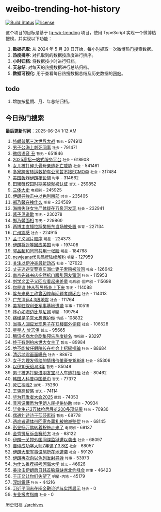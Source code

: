 # weibo-trending-hot-history

[![Build Status](https://github.com/lxw15337674/weibo-trending-hot-history/actions/workflows/nodejs.yml/badge.svg)](https://github.com/lxw15337674/weibo-trending-hot-history/actions)
[![license](https://img.shields.io/github/license/lxw15337674/weibo-trending-hot-history)](https://github.com/lxw15337674/weibo-trending-hot-history/blob/master/LICENSE)


这个项目的目标是基于 [tg-wb-trending](https://github.com/xiadd/tg-wb-trending) 项目，使用 TypeScript 实现一个微博热搜榜，并实现以下功能：

1. **数据抓取**: 从 2024 年 5 月 20 日开始，每小时抓取一次微博热门搜索数据。
2. **热度排序**: 对抓取到的数据按热度进行排序。
3. **小时归档**: 将数据按小时进行归档。
4. **天总结**: 对每天的热搜数据进行总结归档。
5. **数据可视化**: 用于查看每日热搜数据总结及历史数据的[网站](https://weibo-trending-hot-history.vercel.app/)。

## todo

1. 增加按星期、月、年总结归档。



## 今日热门搜索

























































































































































































































































































































































































































































































































































































































































































































































































































































































































































































































































































































































































































































































































































































































































































































































































































































































































































































































































































































































































































































































































































































































































































































































































































































































































































































































































































































































































































































































































































































































































































































































































































































































































































































































































































































































































































































































































































































































































































































































































































































































































































































































































































































































































































































































































































































































































































































































































































































































































































































































































































































































































































































































































































































































































































































































































































































































































































































































































































































































































































































































































































































































































































































































































































































































































































































































































































































































































































































































































































































































































































































































































































































































































































































































































































































































































































































































































































































































































































































































































































































































































































































































































































































































































































































































































































































































































































































































































































































































































































































































































































































































































































































































































































<!-- BEGIN -->

**最后更新时间**：2025-06-24 1:12 AM
1. [特朗普第三次世界大战](https://m.weibo.cn/search?containerid=100103type%3D1%26t%3D10%26q%3D%E7%89%B9%E6%9C%97%E6%99%AE%E7%AC%AC%E4%B8%89%E6%AC%A1%E4%B8%96%E7%95%8C%E5%A4%A7%E6%88%98&stream_entry_id=31&isnewpage=1&extparam=seat%3D1%26filter_type%3Drealtimehot%26c_type%3D31%26flag%3D1%26realpos%3D1%26cate%3D5001%26lcate%3D5001%26pos%3D0%26band_rank%3D1%26stream_entry_id%3D31%26q%3D%25E7%2589%25B9%25E6%259C%2597%25E6%2599%25AE%25E7%25AC%25AC%25E4%25B8%2589%25E6%25AC%25A1%25E4%25B8%2596%25E7%2595%258C%25E5%25A4%25A7%25E6%2588%2598%26dgr%3D0%26display_time%3D1750696612%26pre_seqid%3D17506966120130376851759) `暂无` - 974912
2. [男子公海上刺死同事](https://m.weibo.cn/search?containerid=100103type%3D1%26t%3D10%26q%3D%23%E7%94%B7%E5%AD%90%E5%85%AC%E6%B5%B7%E4%B8%8A%E5%88%BA%E6%AD%BB%E5%90%8C%E4%BA%8B%23&stream_entry_id=31&isnewpage=1&extparam=seat%3D1%26filter_type%3Drealtimehot%26c_type%3D31%26flag%3D1%26realpos%3D4%26cate%3D5001%26lcate%3D5001%26pos%3D4%26band_rank%3D4%26stream_entry_id%3D31%26q%3D%2523%25E7%2594%25B7%25E5%25AD%2590%25E5%2585%25AC%25E6%25B5%25B7%25E4%25B8%258A%25E5%2588%25BA%25E6%25AD%25BB%25E5%2590%258C%25E4%25BA%258B%2523%26dgr%3D0%26display_time%3D1750696612%26pre_seqid%3D17506966120130376851759) `社会` - 791471
3. [微信语音 丑](https://m.weibo.cn/search?containerid=100103type%3D1%26t%3D10%26q%3D%E5%BE%AE%E4%BF%A1%E8%AF%AD%E9%9F%B3+%E4%B8%91&stream_entry_id=31&isnewpage=1&extparam=seat%3D1%26filter_type%3Drealtimehot%26c_type%3D31%26flag%3D2%26realpos%3D2%26cate%3D5001%26lcate%3D5001%26pos%3D1%26band_rank%3D2%26stream_entry_id%3D31%26q%3D%25E5%25BE%25AE%25E4%25BF%25A1%25E8%25AF%25AD%25E9%259F%25B3%2520%25E4%25B8%2591%26dgr%3D0%26display_time%3D1750696612%26pre_seqid%3D17506966120130376851759) `暂无` - 651846
4. [2025高招一站式服务平台](https://m.weibo.cn/search?containerid=100103type%3D1%26t%3D10%26q%3D%232025%E9%AB%98%E6%8B%9B%E4%B8%80%E7%AB%99%E5%BC%8F%E6%9C%8D%E5%8A%A1%E5%B9%B3%E5%8F%B0%23&stream_entry_id=31&isnewpage=1&extparam=seat%3D1%26filter_type%3Drealtimehot%26c_type%3D31%26flag%3D0%26realpos%3D3%26cate%3D5001%26lcate%3D5001%26pos%3D2%26band_rank%3D3%26stream_entry_id%3D31%26q%3D%25232025%25E9%25AB%2598%25E6%258B%259B%25E4%25B8%2580%25E7%25AB%2599%25E5%25BC%258F%25E6%259C%258D%25E5%258A%25A1%25E5%25B9%25B3%25E5%258F%25B0%2523%26dgr%3D0%26display_time%3D1750696612%26pre_seqid%3D17506966120130376851759) `社会` - 618908
5. [女儿被打碎头骨母亲遭死亡威胁](https://m.weibo.cn/search?containerid=100103type%3D1%26t%3D10%26q%3D%23%E5%A5%B3%E5%84%BF%E8%A2%AB%E6%89%93%E7%A2%8E%E5%A4%B4%E9%AA%A8%E6%AF%8D%E4%BA%B2%E9%81%AD%E6%AD%BB%E4%BA%A1%E5%A8%81%E8%83%81%23&stream_entry_id=31&isnewpage=1&extparam=seat%3D1%26filter_type%3Drealtimehot%26c_type%3D31%26flag%3D1%26realpos%3D5%26cate%3D5001%26lcate%3D5001%26pos%3D5%26band_rank%3D5%26stream_entry_id%3D31%26q%3D%2523%25E5%25A5%25B3%25E5%2584%25BF%25E8%25A2%25AB%25E6%2589%2593%25E7%25A2%258E%25E5%25A4%25B4%25E9%25AA%25A8%25E6%25AF%258D%25E4%25BA%25B2%25E9%2581%25AD%25E6%25AD%25BB%25E4%25BA%25A1%25E5%25A8%2581%25E8%2583%2581%2523%26dgr%3D0%26display_time%3D1750696612%26pre_seqid%3D17506966120130376851759) `社会` - 541461
6. [多家跨省转运救护车公司暂不接ECMO单](https://m.weibo.cn/search?containerid=100103type%3D1%26t%3D10%26q%3D%23%E5%A4%9A%E5%AE%B6%E8%B7%A8%E7%9C%81%E8%BD%AC%E8%BF%90%E6%95%91%E6%8A%A4%E8%BD%A6%E5%85%AC%E5%8F%B8%E6%9A%82%E4%B8%8D%E6%8E%A5ECMO%E5%8D%95%23&stream_entry_id=31&isnewpage=1&extparam=seat%3D1%26filter_type%3Drealtimehot%26c_type%3D31%26flag%3D0%26realpos%3D6%26cate%3D5001%26lcate%3D5001%26pos%3D6%26band_rank%3D6%26stream_entry_id%3D31%26q%3D%2523%25E5%25A4%259A%25E5%25AE%25B6%25E8%25B7%25A8%25E7%259C%2581%25E8%25BD%25AC%25E8%25BF%2590%25E6%2595%2591%25E6%258A%25A4%25E8%25BD%25A6%25E5%2585%25AC%25E5%258F%25B8%25E6%259A%2582%25E4%25B8%258D%25E6%258E%25A5ECMO%25E5%258D%2595%2523%26dgr%3D0%26display_time%3D1750696612%26pre_seqid%3D17506966120130376851759) `社会` - 317484
7. [美国轰炸伊朗核设施](https://m.weibo.cn/search?containerid=100103type%3D1%26t%3D10%26q%3D%23%E7%BE%8E%E5%9B%BD%E8%BD%B0%E7%82%B8%E4%BC%8A%E6%9C%97%E6%A0%B8%E8%AE%BE%E6%96%BD%23&stream_entry_id=31&isnewpage=1&extparam=seat%3D1%26filter_type%3Drealtimehot%26c_type%3D31%26flag%3D0%26realpos%3D7%26cate%3D5001%26lcate%3D5001%26pos%3D7%26band_rank%3D7%26stream_entry_id%3D31%26q%3D%2523%25E7%25BE%258E%25E5%259B%25BD%25E8%25BD%25B0%25E7%2582%25B8%25E4%25BC%258A%25E6%259C%2597%25E6%25A0%25B8%25E8%25AE%25BE%25E6%2596%25BD%2523%26dgr%3D0%26display_time%3D1750696612%26pre_seqid%3D17506966120130376851759) `时事` - 314662
8. [田曦薇校园时期美貌就被认证](https://m.weibo.cn/search?containerid=100103type%3D1%26t%3D10%26q%3D%E7%94%B0%E6%9B%A6%E8%96%87%E6%A0%A1%E5%9B%AD%E6%97%B6%E6%9C%9F%E7%BE%8E%E8%B2%8C%E5%B0%B1%E8%A2%AB%E8%AE%A4%E8%AF%81&stream_entry_id=31&isnewpage=1&extparam=seat%3D1%26filter_type%3Drealtimehot%26c_type%3D31%26flag%3D0%26realpos%3D8%26cate%3D5001%26lcate%3D5001%26pos%3D8%26band_rank%3D8%26stream_entry_id%3D31%26q%3D%25E7%2594%25B0%25E6%259B%25A6%25E8%2596%2587%25E6%25A0%25A1%25E5%259B%25AD%25E6%2597%25B6%25E6%259C%259F%25E7%25BE%258E%25E8%25B2%258C%25E5%25B0%25B1%25E8%25A2%25AB%25E8%25AE%25A4%25E8%25AF%2581%26dgr%3D0%26display_time%3D1750696612%26pre_seqid%3D17506966120130376851759) `暂无` - 259852
9. [三体大史](https://m.weibo.cn/search?containerid=100103type%3D1%26t%3D10%26q%3D%E4%B8%89%E4%BD%93%E5%A4%A7%E5%8F%B2&stream_entry_id=31&isnewpage=1&extparam=seat%3D1%26filter_type%3Drealtimehot%26c_type%3D31%26flag%3D1%26realpos%3D9%26cate%3D5001%26lcate%3D5001%26pos%3D9%26band_rank%3D9%26stream_entry_id%3D31%26q%3D%25E4%25B8%2589%25E4%25BD%2593%25E5%25A4%25A7%25E5%258F%25B2%26dgr%3D0%26display_time%3D1750696612%26pre_seqid%3D17506966120130376851759) `电视剧` - 245925
10. [伊朗导弹击中以色列南部](https://m.weibo.cn/search?containerid=100103type%3D1%26t%3D10%26q%3D%23%E4%BC%8A%E6%9C%97%E5%AF%BC%E5%BC%B9%E5%87%BB%E4%B8%AD%E4%BB%A5%E8%89%B2%E5%88%97%E5%8D%97%E9%83%A8%23&stream_entry_id=31&isnewpage=1&extparam=seat%3D1%26filter_type%3Drealtimehot%26c_type%3D31%26flag%3D0%26realpos%3D10%26cate%3D5001%26lcate%3D5001%26pos%3D10%26band_rank%3D10%26stream_entry_id%3D31%26q%3D%2523%25E4%25BC%258A%25E6%259C%2597%25E5%25AF%25BC%25E5%25BC%25B9%25E5%2587%25BB%25E4%25B8%25AD%25E4%25BB%25A5%25E8%2589%25B2%25E5%2588%2597%25E5%258D%2597%25E9%2583%25A8%2523%26dgr%3D0%26display_time%3D1750696612%26pre_seqid%3D17506966120130376851759) `时事` - 235405
11. [郑乃馨在拽什么](https://m.weibo.cn/search?containerid=100103type%3D1%26t%3D10%26q%3D%23%E9%83%91%E4%B9%83%E9%A6%A8%E5%9C%A8%E6%8B%BD%E4%BB%80%E4%B9%88%23&stream_entry_id=31&isnewpage=1&extparam=seat%3D1%26filter_type%3Drealtimehot%26c_type%3D31%26flag%3D2%26realpos%3D11%26cate%3D5001%26lcate%3D5001%26pos%3D11%26band_rank%3D11%26stream_entry_id%3D31%26q%3D%2523%25E9%2583%2591%25E4%25B9%2583%25E9%25A6%25A8%25E5%259C%25A8%25E6%258B%25BD%25E4%25BB%2580%25E4%25B9%2588%2523%26dgr%3D0%26display_time%3D1750696612%26pre_seqid%3D17506966120130376851759) `明星` - 234569
12. [海南失联女生尸体疑在万泉河发现](https://m.weibo.cn/search?containerid=100103type%3D1%26t%3D10%26q%3D%23%E6%B5%B7%E5%8D%97%E5%A4%B1%E8%81%94%E5%A5%B3%E7%94%9F%E5%B0%B8%E4%BD%93%E7%96%91%E5%9C%A8%E4%B8%87%E6%B3%89%E6%B2%B3%E5%8F%91%E7%8E%B0%23&stream_entry_id=31&isnewpage=1&extparam=seat%3D1%26filter_type%3Drealtimehot%26c_type%3D31%26flag%3D2%26realpos%3D12%26cate%3D5001%26lcate%3D5001%26pos%3D12%26band_rank%3D12%26stream_entry_id%3D31%26q%3D%2523%25E6%25B5%25B7%25E5%258D%2597%25E5%25A4%25B1%25E8%2581%2594%25E5%25A5%25B3%25E7%2594%259F%25E5%25B0%25B8%25E4%25BD%2593%25E7%2596%2591%25E5%259C%25A8%25E4%25B8%2587%25E6%25B3%2589%25E6%25B2%25B3%25E5%258F%2591%25E7%258E%25B0%2523%26dgr%3D0%26display_time%3D1750696612%26pre_seqid%3D17506966120130376851759) `社会` - 232941
13. [酱子贝道歉](https://m.weibo.cn/search?containerid=100103type%3D1%26t%3D10%26q%3D%E9%85%B1%E5%AD%90%E8%B4%9D%E9%81%93%E6%AD%89&stream_entry_id=31&isnewpage=1&extparam=seat%3D1%26filter_type%3Drealtimehot%26c_type%3D31%26flag%3D2%26realpos%3D13%26cate%3D5001%26lcate%3D5001%26pos%3D13%26band_rank%3D13%26stream_entry_id%3D31%26q%3D%25E9%2585%25B1%25E5%25AD%2590%25E8%25B4%259D%25E9%2581%2593%25E6%25AD%2589%26dgr%3D0%26display_time%3D1750696612%26pre_seqid%3D17506966120130376851759) `暂无` - 230278
14. [郑乃馨面相](https://m.weibo.cn/search?containerid=100103type%3D1%26t%3D10%26q%3D%E9%83%91%E4%B9%83%E9%A6%A8%E9%9D%A2%E7%9B%B8&stream_entry_id=31&isnewpage=1&extparam=seat%3D1%26filter_type%3Drealtimehot%26c_type%3D31%26flag%3D2%26realpos%3D14%26cate%3D5001%26lcate%3D5001%26pos%3D14%26band_rank%3D14%26stream_entry_id%3D31%26q%3D%25E9%2583%2591%25E4%25B9%2583%25E9%25A6%25A8%25E9%259D%25A2%25E7%259B%25B8%26dgr%3D0%26display_time%3D1750696612%26pre_seqid%3D17506966120130376851759) `暂无` - 229860
15. [两博主直播拉踩樊振东当场被处置](https://m.weibo.cn/search?containerid=100103type%3D1%26t%3D10%26q%3D%23%E4%B8%A4%E5%8D%9A%E4%B8%BB%E7%9B%B4%E6%92%AD%E6%8B%89%E8%B8%A9%E6%A8%8A%E6%8C%AF%E4%B8%9C%E5%BD%93%E5%9C%BA%E8%A2%AB%E5%A4%84%E7%BD%AE%23&stream_entry_id=31&isnewpage=1&extparam=seat%3D1%26filter_type%3Drealtimehot%26c_type%3D31%26flag%3D1%26realpos%3D15%26cate%3D5001%26lcate%3D5001%26pos%3D15%26band_rank%3D15%26stream_entry_id%3D31%26q%3D%2523%25E4%25B8%25A4%25E5%258D%259A%25E4%25B8%25BB%25E7%259B%25B4%25E6%2592%25AD%25E6%258B%2589%25E8%25B8%25A9%25E6%25A8%258A%25E6%258C%25AF%25E4%25B8%259C%25E5%25BD%2593%25E5%259C%25BA%25E8%25A2%25AB%25E5%25A4%2584%25E7%25BD%25AE%2523%26dgr%3D0%26display_time%3D1750696612%26pre_seqid%3D17506966120130376851759) `体育` - 227134
16. [广州震感](https://m.weibo.cn/search?containerid=100103type%3D1%26t%3D10%26q%3D%E5%B9%BF%E5%B7%9E%E9%9C%87%E6%84%9F&stream_entry_id=31&isnewpage=1&extparam=seat%3D1%26filter_type%3Drealtimehot%26c_type%3D31%26flag%3D0%26realpos%3D16%26cate%3D5001%26lcate%3D5001%26pos%3D16%26band_rank%3D16%26stream_entry_id%3D31%26q%3D%25E5%25B9%25BF%25E5%25B7%259E%25E9%259C%2587%25E6%2584%259F%26dgr%3D0%26display_time%3D1750696612%26pre_seqid%3D17506966120130376851759) `社会` - 224915
17. [孟子义照片顺序](https://m.weibo.cn/search?containerid=100103type%3D1%26t%3D10%26q%3D%23%E5%AD%9F%E5%AD%90%E4%B9%89%E7%85%A7%E7%89%87%E9%A1%BA%E5%BA%8F%23&stream_entry_id=31&isnewpage=1&extparam=seat%3D1%26filter_type%3Drealtimehot%26c_type%3D31%26flag%3D0%26realpos%3D17%26cate%3D5001%26lcate%3D5001%26pos%3D17%26band_rank%3D17%26stream_entry_id%3D31%26q%3D%2523%25E5%25AD%259F%25E5%25AD%2590%25E4%25B9%2589%25E7%2585%25A7%25E7%2589%2587%25E9%25A1%25BA%25E5%25BA%258F%2523%26dgr%3D0%26display_time%3D1750696612%26pre_seqid%3D17506966120130376851759) `明星` - 224373
18. [伊朗将对等回应美国](https://m.weibo.cn/search?containerid=100103type%3D1%26t%3D10%26q%3D%23%E4%BC%8A%E6%9C%97%E5%B0%86%E5%AF%B9%E7%AD%89%E5%9B%9E%E5%BA%94%E7%BE%8E%E5%9B%BD%23&stream_entry_id=31&isnewpage=1&extparam=seat%3D1%26filter_type%3Drealtimehot%26c_type%3D31%26flag%3D0%26realpos%3D18%26cate%3D5001%26lcate%3D5001%26pos%3D18%26band_rank%3D18%26stream_entry_id%3D31%26q%3D%2523%25E4%25BC%258A%25E6%259C%2597%25E5%25B0%2586%25E5%25AF%25B9%25E7%25AD%2589%25E5%259B%259E%25E5%25BA%2594%25E7%25BE%258E%25E5%259B%25BD%2523%26dgr%3D0%26display_time%3D1750696612%26pre_seqid%3D17506966120130376851759) `时事` - 197408
19. [郭品超和爸爸共用一张脸](https://m.weibo.cn/search?containerid=100103type%3D1%26t%3D10%26q%3D%23%E9%83%AD%E5%93%81%E8%B6%85%E5%92%8C%E7%88%B8%E7%88%B8%E5%85%B1%E7%94%A8%E4%B8%80%E5%BC%A0%E8%84%B8%23&stream_entry_id=31&isnewpage=1&extparam=seat%3D1%26filter_type%3Drealtimehot%26c_type%3D31%26flag%3D1%26realpos%3D19%26cate%3D5001%26lcate%3D5001%26pos%3D19%26band_rank%3D19%26stream_entry_id%3D31%26q%3D%2523%25E9%2583%25AD%25E5%2593%2581%25E8%25B6%2585%25E5%2592%258C%25E7%2588%25B8%25E7%2588%25B8%25E5%2585%25B1%25E7%2594%25A8%25E4%25B8%2580%25E5%25BC%25A0%25E8%2584%25B8%2523%26dgr%3D0%26display_time%3D1750696612%26pre_seqid%3D17506966120130376851759) `明星` - 184768
20. [newjeans代言品牌陆续解约](https://m.weibo.cn/search?containerid=100103type%3D1%26t%3D10%26q%3D%23newjeans%E4%BB%A3%E8%A8%80%E5%93%81%E7%89%8C%E9%99%86%E7%BB%AD%E8%A7%A3%E7%BA%A6%23&stream_entry_id=31&isnewpage=1&extparam=seat%3D1%26filter_type%3Drealtimehot%26c_type%3D31%26flag%3D0%26realpos%3D20%26cate%3D5001%26lcate%3D5001%26pos%3D20%26band_rank%3D20%26stream_entry_id%3D31%26q%3D%2523newjeans%25E4%25BB%25A3%25E8%25A8%2580%25E5%2593%2581%25E7%2589%258C%25E9%2599%2586%25E7%25BB%25AD%25E8%25A7%25A3%25E7%25BA%25A6%2523%26dgr%3D0%26display_time%3D1750696612%26pre_seqid%3D17506966120130376851759) `明星` - 127959
21. [关注以伊冲突最新动态](https://m.weibo.cn/search?containerid=100103type%3D1%26t%3D10%26q%3D%23%E5%85%B3%E6%B3%A8%E4%BB%A5%E4%BC%8A%E5%86%B2%E7%AA%81%E6%9C%80%E6%96%B0%E5%8A%A8%E6%80%81%23&stream_entry_id=31&isnewpage=1&extparam=seat%3D1%26filter_type%3Drealtimehot%26c_type%3D31%26flag%3D0%26realpos%3D21%26cate%3D5001%26lcate%3D5001%26pos%3D21%26band_rank%3D21%26stream_entry_id%3D31%26q%3D%2523%25E5%2585%25B3%25E6%25B3%25A8%25E4%25BB%25A5%25E4%25BC%258A%25E5%2586%25B2%25E7%25AA%2581%25E6%259C%2580%25E6%2596%25B0%25E5%258A%25A8%25E6%2580%2581%2523%26dgr%3D0%26display_time%3D1750696612%26pre_seqid%3D17506966120130376851759) `社会` - 127622
22. [丈夫逃避交警查车溺亡妻子索赔被驳回](https://m.weibo.cn/search?containerid=100103type%3D1%26t%3D10%26q%3D%23%E4%B8%88%E5%A4%AB%E9%80%83%E9%81%BF%E4%BA%A4%E8%AD%A6%E6%9F%A5%E8%BD%A6%E6%BA%BA%E4%BA%A1%E5%A6%BB%E5%AD%90%E7%B4%A2%E8%B5%94%E8%A2%AB%E9%A9%B3%E5%9B%9E%23&stream_entry_id=31&isnewpage=1&extparam=seat%3D1%26filter_type%3Drealtimehot%26c_type%3D31%26flag%3D1%26realpos%3D22%26cate%3D5001%26lcate%3D5001%26pos%3D22%26band_rank%3D22%26stream_entry_id%3D31%26q%3D%2523%25E4%25B8%2588%25E5%25A4%25AB%25E9%2580%2583%25E9%2581%25BF%25E4%25BA%25A4%25E8%25AD%25A6%25E6%259F%25A5%25E8%25BD%25A6%25E6%25BA%25BA%25E4%25BA%25A1%25E5%25A6%25BB%25E5%25AD%2590%25E7%25B4%25A2%25E8%25B5%2594%25E8%25A2%25AB%25E9%25A9%25B3%25E5%259B%259E%2523%26dgr%3D0%26display_time%3D1750696612%26pre_seqid%3D17506966120130376851759) `社会` - 126642
23. [南京先锋书店突然拆门牌引网友猜测](https://m.weibo.cn/search?containerid=100103type%3D1%26t%3D10%26q%3D%23%E5%8D%97%E4%BA%AC%E5%85%88%E9%94%8B%E4%B9%A6%E5%BA%97%E7%AA%81%E7%84%B6%E6%8B%86%E9%97%A8%E7%89%8C%E5%BC%95%E7%BD%91%E5%8F%8B%E7%8C%9C%E6%B5%8B%23&stream_entry_id=31&isnewpage=1&extparam=seat%3D1%26cate%3D5001%26lcate%3D5001%26filter_type%3Drealtimehot%26c_type%3D31%26band_rank%3D16%26realpos%3D16%26q%3D%2523%25E5%258D%2597%25E4%25BA%25AC%25E5%2585%2588%25E9%2594%258B%25E4%25B9%25A6%25E5%25BA%2597%25E7%25AA%2581%25E7%2584%25B6%25E6%258B%2586%25E9%2597%25A8%25E7%2589%258C%25E5%25BC%2595%25E7%25BD%2591%25E5%258F%258B%25E7%258C%259C%25E6%25B5%258B%2523%26dgr%3D0%26pos%3D15%26flag%3D0%26stream_entry_id%3D31%26display_time%3D1750698768%26pre_seqid%3D17506987684450377015426) `社会` - 115953
24. [刘学义孟子义回应看起来差辈](https://m.weibo.cn/search?containerid=100103type%3D1%26t%3D10%26q%3D%23%E5%88%98%E5%AD%A6%E4%B9%89%E5%AD%9F%E5%AD%90%E4%B9%89%E5%9B%9E%E5%BA%94%E7%9C%8B%E8%B5%B7%E6%9D%A5%E5%B7%AE%E8%BE%88%23&stream_entry_id=31&isnewpage=1&extparam=seat%3D1%26filter_type%3Drealtimehot%26c_type%3D31%26flag%3D1%26realpos%3D39%26cate%3D5001%26lcate%3D5001%26pos%3D39%26band_rank%3D39%26stream_entry_id%3D31%26q%3D%2523%25E5%2588%2598%25E5%25AD%25A6%25E4%25B9%2589%25E5%25AD%259F%25E5%25AD%2590%25E4%25B9%2589%25E5%259B%259E%25E5%25BA%2594%25E7%259C%258B%25E8%25B5%25B7%25E6%259D%25A5%25E5%25B7%25AE%25E8%25BE%2588%2523%26dgr%3D0%26display_time%3D1750696612%26pre_seqid%3D17506966120130376851759) `电视剧-国产剧` - 115698
25. [你是谁 快从彭昱畅身上下来](https://m.weibo.cn/search?containerid=100103type%3D1%26t%3D10%26q%3D%E4%BD%A0%E6%98%AF%E8%B0%81+%E5%BF%AB%E4%BB%8E%E5%BD%AD%E6%98%B1%E7%95%85%E8%BA%AB%E4%B8%8A%E4%B8%8B%E6%9D%A5&stream_entry_id=31&isnewpage=1&extparam=seat%3D1%26filter_type%3Drealtimehot%26c_type%3D31%26flag%3D1%26realpos%3D27%26cate%3D5001%26lcate%3D5001%26pos%3D27%26band_rank%3D27%26stream_entry_id%3D31%26q%3D%25E4%25BD%25A0%25E6%2598%25AF%25E8%25B0%2581%2520%25E5%25BF%25AB%25E4%25BB%258E%25E5%25BD%25AD%25E6%2598%25B1%25E7%2595%2585%25E8%25BA%25AB%25E4%25B8%258A%25E4%25B8%258B%25E6%259D%25A5%26dgr%3D0%26display_time%3D1750696612%26pre_seqid%3D17506966120130376851759) `暂无` - 114088
26. [胖东来员工称曾因停车问题考虑闭店](https://m.weibo.cn/search?containerid=100103type%3D1%26t%3D10%26q%3D%23%E8%83%96%E4%B8%9C%E6%9D%A5%E5%91%98%E5%B7%A5%E7%A7%B0%E6%9B%BE%E5%9B%A0%E5%81%9C%E8%BD%A6%E9%97%AE%E9%A2%98%E8%80%83%E8%99%91%E9%97%AD%E5%BA%97%23&stream_entry_id=31&isnewpage=1&extparam=seat%3D1%26filter_type%3Drealtimehot%26c_type%3D31%26flag%3D1%26realpos%3D42%26cate%3D5001%26lcate%3D5001%26pos%3D42%26band_rank%3D42%26stream_entry_id%3D31%26q%3D%2523%25E8%2583%2596%25E4%25B8%259C%25E6%259D%25A5%25E5%2591%2598%25E5%25B7%25A5%25E7%25A7%25B0%25E6%259B%25BE%25E5%259B%25A0%25E5%2581%259C%25E8%25BD%25A6%25E9%2597%25AE%25E9%25A2%2598%25E8%2580%2583%25E8%2599%2591%25E9%2597%25AD%25E5%25BA%2597%2523%26dgr%3D0%26display_time%3D1750696612%26pre_seqid%3D17506966120130376851759) `社会` - 114013
27. [广东清远4.3级地震](https://m.weibo.cn/search?containerid=100103type%3D1%26t%3D10%26q%3D%23%E5%B9%BF%E4%B8%9C%E6%B8%85%E8%BF%9C4.3%E7%BA%A7%E5%9C%B0%E9%9C%87%23&stream_entry_id=31&isnewpage=1&extparam=seat%3D1%26filter_type%3Drealtimehot%26c_type%3D31%26flag%3D0%26realpos%3D23%26cate%3D5001%26lcate%3D5001%26pos%3D23%26band_rank%3D23%26stream_entry_id%3D31%26q%3D%2523%25E5%25B9%25BF%25E4%25B8%259C%25E6%25B8%2585%25E8%25BF%259C4.3%25E7%25BA%25A7%25E5%259C%25B0%25E9%259C%2587%2523%26dgr%3D0%26display_time%3D1750696612%26pre_seqid%3D17506966120130376851759) `社会` - 111764
28. [美军驻叙利亚军事基地遭袭](https://m.weibo.cn/search?containerid=100103type%3D1%26t%3D10%26q%3D%23%E7%BE%8E%E5%86%9B%E9%A9%BB%E5%8F%99%E5%88%A9%E4%BA%9A%E5%86%9B%E4%BA%8B%E5%9F%BA%E5%9C%B0%E9%81%AD%E8%A2%AD%23&stream_entry_id=31&isnewpage=1&extparam=seat%3D1%26filter_type%3Drealtimehot%26c_type%3D31%26flag%3D0%26realpos%3D31%26cate%3D5001%26lcate%3D5001%26pos%3D31%26band_rank%3D31%26stream_entry_id%3D31%26q%3D%2523%25E7%25BE%258E%25E5%2586%259B%25E9%25A9%25BB%25E5%258F%2599%25E5%2588%25A9%25E4%25BA%259A%25E5%2586%259B%25E4%25BA%258B%25E5%259F%25BA%25E5%259C%25B0%25E9%2581%25AD%25E8%25A2%25AD%2523%26dgr%3D0%26display_time%3D1750696612%26pre_seqid%3D17506966120130376851759) `军事` - 110519
29. [林心如海边比基尼照](https://m.weibo.cn/search?containerid=100103type%3D1%26t%3D10%26q%3D%23%E6%9E%97%E5%BF%83%E5%A6%82%E6%B5%B7%E8%BE%B9%E6%AF%94%E5%9F%BA%E5%B0%BC%E7%85%A7%23&stream_entry_id=31&isnewpage=1&extparam=seat%3D1%26filter_type%3Drealtimehot%26c_type%3D31%26flag%3D0%26realpos%3D24%26cate%3D5001%26lcate%3D5001%26pos%3D24%26band_rank%3D24%26stream_entry_id%3D31%26q%3D%2523%25E6%259E%2597%25E5%25BF%2583%25E5%25A6%2582%25E6%25B5%25B7%25E8%25BE%25B9%25E6%25AF%2594%25E5%259F%25BA%25E5%25B0%25BC%25E7%2585%25A7%2523%26dgr%3D0%26display_time%3D1750696612%26pre_seqid%3D17506966120130376851759) `明星` - 109754
30. [痛经是子宫太想保护你](https://m.weibo.cn/search?containerid=100103type%3D1%26t%3D10%26q%3D%E7%97%9B%E7%BB%8F%E6%98%AF%E5%AD%90%E5%AE%AB%E5%A4%AA%E6%83%B3%E4%BF%9D%E6%8A%A4%E4%BD%A0&stream_entry_id=31&isnewpage=1&extparam=seat%3D1%26filter_type%3Drealtimehot%26c_type%3D31%26flag%3D0%26realpos%3D25%26cate%3D5001%26lcate%3D5001%26pos%3D25%26band_rank%3D25%26stream_entry_id%3D31%26q%3D%25E7%2597%259B%25E7%25BB%258F%25E6%2598%25AF%25E5%25AD%2590%25E5%25AE%25AB%25E5%25A4%25AA%25E6%2583%25B3%25E4%25BF%259D%25E6%258A%25A4%25E4%25BD%25A0%26dgr%3D0%26display_time%3D1750696612%26pre_seqid%3D17506966120130376851759) `情感` - 108832
31. [当事人回应发现男子在12楼窗外偷窥](https://m.weibo.cn/search?containerid=100103type%3D1%26t%3D10%26q%3D%23%E5%BD%93%E4%BA%8B%E4%BA%BA%E5%9B%9E%E5%BA%94%E5%8F%91%E7%8E%B0%E7%94%B7%E5%AD%90%E5%9C%A812%E6%A5%BC%E7%AA%97%E5%A4%96%E5%81%B7%E7%AA%A5%23&stream_entry_id=31&isnewpage=1&extparam=seat%3D1%26filter_type%3Drealtimehot%26c_type%3D31%26flag%3D0%26realpos%3D26%26cate%3D5001%26lcate%3D5001%26pos%3D26%26band_rank%3D26%26stream_entry_id%3D31%26q%3D%2523%25E5%25BD%2593%25E4%25BA%258B%25E4%25BA%25BA%25E5%259B%259E%25E5%25BA%2594%25E5%258F%2591%25E7%258E%25B0%25E7%2594%25B7%25E5%25AD%2590%25E5%259C%25A812%25E6%25A5%25BC%25E7%25AA%2597%25E5%25A4%2596%25E5%2581%25B7%25E7%25AA%25A5%2523%26dgr%3D0%26display_time%3D1750696612%26pre_seqid%3D17506966120130376851759) `社会` - 106528
32. [星星人 曾志伟](https://m.weibo.cn/search?containerid=100103type%3D1%26t%3D10%26q%3D%E6%98%9F%E6%98%9F%E4%BA%BA+%E6%9B%BE%E5%BF%97%E4%BC%9F&stream_entry_id=31&isnewpage=1&extparam=seat%3D1%26filter_type%3Drealtimehot%26c_type%3D31%26flag%3D0%26realpos%3D28%26cate%3D5001%26lcate%3D5001%26pos%3D28%26band_rank%3D28%26stream_entry_id%3D31%26q%3D%25E6%2598%259F%25E6%2598%259F%25E4%25BA%25BA%2520%25E6%259B%25BE%25E5%25BF%2597%25E4%25BC%259F%26dgr%3D0%26display_time%3D1750696612%26pre_seqid%3D17506966120130376851759) `暂无` - 95665
33. [腾讯招商大会剧集预告热度排名](https://m.weibo.cn/search?containerid=100103type%3D1%26t%3D10%26q%3D%23%E8%85%BE%E8%AE%AF%E6%8B%9B%E5%95%86%E5%A4%A7%E4%BC%9A%E5%89%A7%E9%9B%86%E9%A2%84%E5%91%8A%E7%83%AD%E5%BA%A6%E6%8E%92%E5%90%8D%23&stream_entry_id=31&isnewpage=1&extparam=seat%3D1%26filter_type%3Drealtimehot%26c_type%3D31%26flag%3D0%26realpos%3D29%26cate%3D5001%26lcate%3D5001%26pos%3D29%26band_rank%3D29%26stream_entry_id%3D31%26q%3D%2523%25E8%2585%25BE%25E8%25AE%25AF%25E6%258B%259B%25E5%2595%2586%25E5%25A4%25A7%25E4%25BC%259A%25E5%2589%25A7%25E9%259B%2586%25E9%25A2%2584%25E5%2591%258A%25E7%2583%25AD%25E5%25BA%25A6%25E6%258E%2592%25E5%2590%258D%2523%26dgr%3D0%26display_time%3D1750696612%26pre_seqid%3D17506966120130376851759) `电视剧` - 93297
34. [终于有剧拍末世大女主了](https://m.weibo.cn/search?containerid=100103type%3D1%26t%3D10%26q%3D%E7%BB%88%E4%BA%8E%E6%9C%89%E5%89%A7%E6%8B%8D%E6%9C%AB%E4%B8%96%E5%A4%A7%E5%A5%B3%E4%B8%BB%E4%BA%86&stream_entry_id=31&isnewpage=1&extparam=seat%3D1%26filter_type%3Drealtimehot%26c_type%3D31%26flag%3D0%26realpos%3D30%26cate%3D5001%26lcate%3D5001%26pos%3D30%26band_rank%3D30%26stream_entry_id%3D31%26q%3D%25E7%25BB%2588%25E4%25BA%258E%25E6%259C%2589%25E5%2589%25A7%25E6%258B%258D%25E6%259C%25AB%25E4%25B8%2596%25E5%25A4%25A7%25E5%25A5%25B3%25E4%25B8%25BB%25E4%25BA%2586%26dgr%3D0%26display_time%3D1750696612%26pre_seqid%3D17506966120130376851759) `暂无` - 89984
35. [绝不能放任假院长在社会上招摇撞骗](https://m.weibo.cn/search?containerid=100103type%3D1%26t%3D10%26q%3D%23%E7%BB%9D%E4%B8%8D%E8%83%BD%E6%94%BE%E4%BB%BB%E5%81%87%E9%99%A2%E9%95%BF%E5%9C%A8%E7%A4%BE%E4%BC%9A%E4%B8%8A%E6%8B%9B%E6%91%87%E6%92%9E%E9%AA%97%23&stream_entry_id=31&isnewpage=1&extparam=seat%3D1%26filter_type%3Drealtimehot%26c_type%3D31%26flag%3D0%26realpos%3D32%26cate%3D5001%26lcate%3D5001%26pos%3D32%26band_rank%3D32%26stream_entry_id%3D31%26q%3D%2523%25E7%25BB%259D%25E4%25B8%258D%25E8%2583%25BD%25E6%2594%25BE%25E4%25BB%25BB%25E5%2581%2587%25E9%2599%25A2%25E9%2595%25BF%25E5%259C%25A8%25E7%25A4%25BE%25E4%25BC%259A%25E4%25B8%258A%25E6%258B%259B%25E6%2591%2587%25E6%2592%259E%25E9%25AA%2597%2523%26dgr%3D0%26display_time%3D1750696612%26pre_seqid%3D17506966120130376851759) `社会` - 88684
36. [清远地震画面曝光](https://m.weibo.cn/search?containerid=100103type%3D1%26t%3D10%26q%3D%23%E6%B8%85%E8%BF%9C%E5%9C%B0%E9%9C%87%E7%94%BB%E9%9D%A2%E6%9B%9D%E5%85%89%23&stream_entry_id=31&isnewpage=1&extparam=seat%3D1%26filter_type%3Drealtimehot%26c_type%3D31%26flag%3D0%26realpos%3D33%26cate%3D5001%26lcate%3D5001%26pos%3D33%26band_rank%3D33%26stream_entry_id%3D31%26q%3D%2523%25E6%25B8%2585%25E8%25BF%259C%25E5%259C%25B0%25E9%259C%2587%25E7%2594%25BB%25E9%259D%25A2%25E6%259B%259D%25E5%2585%2589%2523%26dgr%3D0%26display_time%3D1750696612%26pre_seqid%3D17506966120130376851759) `社会` - 88670
37. [女子为理发师给的情绪价值豪充18888](https://m.weibo.cn/search?containerid=100103type%3D1%26t%3D10%26q%3D%23%E5%A5%B3%E5%AD%90%E4%B8%BA%E7%90%86%E5%8F%91%E5%B8%88%E7%BB%99%E7%9A%84%E6%83%85%E7%BB%AA%E4%BB%B7%E5%80%BC%E8%B1%AA%E5%85%8518888%23&stream_entry_id=31&isnewpage=1&extparam=seat%3D1%26filter_type%3Drealtimehot%26c_type%3D31%26flag%3D1%26realpos%3D34%26cate%3D5001%26lcate%3D5001%26pos%3D34%26band_rank%3D34%26stream_entry_id%3D31%26q%3D%2523%25E5%25A5%25B3%25E5%25AD%2590%25E4%25B8%25BA%25E7%2590%2586%25E5%258F%2591%25E5%25B8%2588%25E7%25BB%2599%25E7%259A%2584%25E6%2583%2585%25E7%25BB%25AA%25E4%25BB%25B7%25E5%2580%25BC%25E8%25B1%25AA%25E5%2585%258518888%2523%26dgr%3D0%26display_time%3D1750696612%26pre_seqid%3D17506966120130376851759) `社会` - 85306
38. [以伊10天俄乌3年](https://m.weibo.cn/search?containerid=100103type%3D1%26t%3D10%26q%3D%23%E4%BB%A5%E4%BC%8A10%E5%A4%A9%E4%BF%84%E4%B9%8C3%E5%B9%B4%23&stream_entry_id=31&isnewpage=1&extparam=seat%3D1%26filter_type%3Drealtimehot%26c_type%3D31%26flag%3D0%26realpos%3D35%26cate%3D5001%26lcate%3D5001%26pos%3D35%26band_rank%3D35%26stream_entry_id%3D31%26q%3D%2523%25E4%25BB%25A5%25E4%25BC%258A10%25E5%25A4%25A9%25E4%25BF%2584%25E4%25B9%258C3%25E5%25B9%25B4%2523%26dgr%3D0%26display_time%3D1750696612%26pre_seqid%3D17506966120130376851759) `暂无` - 85048
39. [男子被追打躲进朋友宝马人车遭打砸](https://m.weibo.cn/search?containerid=100103type%3D1%26t%3D10%26q%3D%23%E7%94%B7%E5%AD%90%E8%A2%AB%E8%BF%BD%E6%89%93%E8%BA%B2%E8%BF%9B%E6%9C%8B%E5%8F%8B%E5%AE%9D%E9%A9%AC%E4%BA%BA%E8%BD%A6%E9%81%AD%E6%89%93%E7%A0%B8%23&stream_entry_id=31&isnewpage=1&extparam=seat%3D1%26filter_type%3Drealtimehot%26c_type%3D31%26flag%3D1%26realpos%3D36%26cate%3D5001%26lcate%3D5001%26pos%3D36%26band_rank%3D36%26stream_entry_id%3D31%26q%3D%2523%25E7%2594%25B7%25E5%25AD%2590%25E8%25A2%25AB%25E8%25BF%25BD%25E6%2589%2593%25E8%25BA%25B2%25E8%25BF%259B%25E6%259C%258B%25E5%258F%258B%25E5%25AE%259D%25E9%25A9%25AC%25E4%25BA%25BA%25E8%25BD%25A6%25E9%2581%25AD%25E6%2589%2593%25E7%25A0%25B8%2523%26dgr%3D0%26display_time%3D1750696612%26pre_seqid%3D17506966120130376851759) `社会` - 80462
40. [韩国人科普中国纸巾](https://m.weibo.cn/search?containerid=100103type%3D1%26t%3D10%26q%3D%E9%9F%A9%E5%9B%BD%E4%BA%BA%E7%A7%91%E6%99%AE%E4%B8%AD%E5%9B%BD%E7%BA%B8%E5%B7%BE&stream_entry_id=31&isnewpage=1&extparam=seat%3D1%26filter_type%3Drealtimehot%26c_type%3D31%26flag%3D0%26realpos%3D37%26cate%3D5001%26lcate%3D5001%26pos%3D37%26band_rank%3D37%26stream_entry_id%3D31%26q%3D%25E9%259F%25A9%25E5%259B%25BD%25E4%25BA%25BA%25E7%25A7%2591%25E6%2599%25AE%25E4%25B8%25AD%25E5%259B%25BD%25E7%25BA%25B8%25E5%25B7%25BE%26dgr%3D0%26display_time%3D1750696612%26pre_seqid%3D17506966120130376851759) `暂无` - 77372
41. [死亡搁浅2](https://m.weibo.cn/search?containerid=100103type%3D1%26t%3D10%26q%3D%E6%AD%BB%E4%BA%A1%E6%90%81%E6%B5%852&stream_entry_id=31&isnewpage=1&extparam=seat%3D1%26filter_type%3Drealtimehot%26c_type%3D31%26flag%3D1%26realpos%3D38%26cate%3D5001%26lcate%3D5001%26pos%3D38%26band_rank%3D38%26stream_entry_id%3D31%26q%3D%25E6%25AD%25BB%25E4%25BA%25A1%25E6%2590%2581%25E6%25B5%25852%26dgr%3D0%26display_time%3D1750696612%26pre_seqid%3D17506966120130376851759) `游戏` - 75260
42. [王骁高智感](https://m.weibo.cn/search?containerid=100103type%3D1%26t%3D10%26q%3D%E7%8E%8B%E9%AA%81%E9%AB%98%E6%99%BA%E6%84%9F&stream_entry_id=31&isnewpage=1&extparam=seat%3D1%26filter_type%3Drealtimehot%26c_type%3D31%26flag%3D0%26realpos%3D40%26cate%3D5001%26lcate%3D5001%26pos%3D40%26band_rank%3D40%26stream_entry_id%3D31%26q%3D%25E7%258E%258B%25E9%25AA%2581%25E9%25AB%2598%25E6%2599%25BA%25E6%2584%259F%26dgr%3D0%26display_time%3D1750696612%26pre_seqid%3D17506966120130376851759) `暂无` - 74114
43. [华为开发者大会2025](https://m.weibo.cn/search?containerid=100103type%3D1%26t%3D10%26q%3D%E5%8D%8E%E4%B8%BA%E5%BC%80%E5%8F%91%E8%80%85%E5%A4%A7%E4%BC%9A2025&stream_entry_id=31&isnewpage=1&extparam=seat%3D1%26filter_type%3Drealtimehot%26c_type%3D31%26flag%3D1%26realpos%3D41%26cate%3D5001%26lcate%3D5001%26pos%3D41%26band_rank%3D41%26stream_entry_id%3D31%26q%3D%25E5%258D%258E%25E4%25B8%25BA%25E5%25BC%2580%25E5%258F%2591%25E8%2580%2585%25E5%25A4%25A7%25E4%25BC%259A2025%26dgr%3D0%26display_time%3D1750696612%26pre_seqid%3D17506966120130376851759) `数码` - 74053
44. [普京说俄愿为伊朗人民提供协助](https://m.weibo.cn/search?containerid=100103type%3D1%26t%3D10%26q%3D%23%E6%99%AE%E4%BA%AC%E8%AF%B4%E4%BF%84%E6%84%BF%E4%B8%BA%E4%BC%8A%E6%9C%97%E4%BA%BA%E6%B0%91%E6%8F%90%E4%BE%9B%E5%8D%8F%E5%8A%A9%23&stream_entry_id=31&isnewpage=1&extparam=seat%3D1%26filter_type%3Drealtimehot%26c_type%3D31%26flag%3D0%26realpos%3D43%26cate%3D5001%26lcate%3D5001%26pos%3D43%26band_rank%3D43%26stream_entry_id%3D31%26q%3D%2523%25E6%2599%25AE%25E4%25BA%25AC%25E8%25AF%25B4%25E4%25BF%2584%25E6%2584%25BF%25E4%25B8%25BA%25E4%25BC%258A%25E6%259C%2597%25E4%25BA%25BA%25E6%25B0%2591%25E6%258F%2590%25E4%25BE%259B%25E5%258D%258F%25E5%258A%25A9%2523%26dgr%3D0%26display_time%3D1750696612%26pre_seqid%3D17506966120130376851759) `时事` - 70934
45. [毕业生花3万体检后展览200多项结果](https://m.weibo.cn/search?containerid=100103type%3D1%26t%3D10%26q%3D%23%E6%AF%95%E4%B8%9A%E7%94%9F%E8%8A%B13%E4%B8%87%E4%BD%93%E6%A3%80%E5%90%8E%E5%B1%95%E8%A7%88200%E5%A4%9A%E9%A1%B9%E7%BB%93%E6%9E%9C%23&stream_entry_id=31&isnewpage=1&extparam=seat%3D1%26filter_type%3Drealtimehot%26c_type%3D31%26flag%3D0%26realpos%3D44%26cate%3D5001%26lcate%3D5001%26pos%3D44%26band_rank%3D44%26stream_entry_id%3D31%26q%3D%2523%25E6%25AF%2595%25E4%25B8%259A%25E7%2594%259F%25E8%258A%25B13%25E4%25B8%2587%25E4%25BD%2593%25E6%25A3%2580%25E5%2590%258E%25E5%25B1%2595%25E8%25A7%2588200%25E5%25A4%259A%25E9%25A1%25B9%25E7%25BB%2593%25E6%259E%259C%2523%26dgr%3D0%26display_time%3D1750696612%26pre_seqid%3D17506966120130376851759) `社会` - 70930
46. [偶遇刘诗诗于莎莎逛街](https://m.weibo.cn/search?containerid=100103type%3D1%26t%3D10%26q%3D%E5%81%B6%E9%81%87%E5%88%98%E8%AF%97%E8%AF%97%E4%BA%8E%E8%8E%8E%E8%8E%8E%E9%80%9B%E8%A1%97&stream_entry_id=31&isnewpage=1&extparam=seat%3D1%26filter_type%3Drealtimehot%26c_type%3D31%26flag%3D0%26realpos%3D45%26cate%3D5001%26lcate%3D5001%26pos%3D45%26band_rank%3D45%26stream_entry_id%3D31%26q%3D%25E5%2581%25B6%25E9%2581%2587%25E5%2588%2598%25E8%25AF%2597%25E8%25AF%2597%25E4%25BA%258E%25E8%258E%258E%25E8%258E%258E%25E9%2580%259B%25E8%25A1%2597%26dgr%3D0%26display_time%3D1750696612%26pre_seqid%3D17506966120130376851759) `暂无` - 68778
47. [遇难者遗体带回家办葬礼被缩减赔偿](https://m.weibo.cn/search?containerid=100103type%3D1%26t%3D10%26q%3D%23%E9%81%87%E9%9A%BE%E8%80%85%E9%81%97%E4%BD%93%E5%B8%A6%E5%9B%9E%E5%AE%B6%E5%8A%9E%E8%91%AC%E7%A4%BC%E8%A2%AB%E7%BC%A9%E5%87%8F%E8%B5%94%E5%81%BF%23&stream_entry_id=31&isnewpage=1&extparam=seat%3D1%26filter_type%3Drealtimehot%26c_type%3D31%26flag%3D0%26realpos%3D46%26cate%3D5001%26lcate%3D5001%26pos%3D46%26band_rank%3D46%26stream_entry_id%3D31%26q%3D%2523%25E9%2581%2587%25E9%259A%25BE%25E8%2580%2585%25E9%2581%2597%25E4%25BD%2593%25E5%25B8%25A6%25E5%259B%259E%25E5%25AE%25B6%25E5%258A%259E%25E8%2591%25AC%25E7%25A4%25BC%25E8%25A2%25AB%25E7%25BC%25A9%25E5%2587%258F%25E8%25B5%2594%25E5%2581%25BF%2523%26dgr%3D0%26display_time%3D1750696612%26pre_seqid%3D17506966120130376851759) `社会` - 68145
48. [彭昱畅万鹏转着祝符走来了](https://m.weibo.cn/search?containerid=100103type%3D1%26t%3D10%26q%3D%E5%BD%AD%E6%98%B1%E7%95%85%E4%B8%87%E9%B9%8F%E8%BD%AC%E7%9D%80%E7%A5%9D%E7%AC%A6%E8%B5%B0%E6%9D%A5%E4%BA%86&stream_entry_id=31&isnewpage=1&extparam=seat%3D1%26filter_type%3Drealtimehot%26c_type%3D31%26flag%3D1%26realpos%3D47%26cate%3D5001%26lcate%3D5001%26pos%3D47%26band_rank%3D47%26stream_entry_id%3D31%26q%3D%25E5%25BD%25AD%25E6%2598%25B1%25E7%2595%2585%25E4%25B8%2587%25E9%25B9%258F%25E8%25BD%25AC%25E7%259D%2580%25E7%25A5%259D%25E7%25AC%25A6%25E8%25B5%25B0%25E6%259D%25A5%25E4%25BA%2586%26dgr%3D0%26display_time%3D1750696612%26pre_seqid%3D17506966120130376851759) `电视剧` - 68137
49. [金秀贤反诉金赛纶方](https://m.weibo.cn/search?containerid=100103type%3D1%26t%3D10%26q%3D%23%E9%87%91%E7%A7%80%E8%B4%A4%E5%8F%8D%E8%AF%89%E9%87%91%E8%B5%9B%E7%BA%B6%E6%96%B9%23&stream_entry_id=31&isnewpage=1&extparam=seat%3D1%26filter_type%3Drealtimehot%26c_type%3D31%26flag%3D0%26realpos%3D48%26cate%3D5001%26lcate%3D5001%26pos%3D48%26band_rank%3D48%26stream_entry_id%3D31%26q%3D%2523%25E9%2587%2591%25E7%25A7%2580%25E8%25B4%25A4%25E5%258F%258D%25E8%25AF%2589%25E9%2587%2591%25E8%25B5%259B%25E7%25BA%25B6%25E6%2596%25B9%2523%26dgr%3D0%26display_time%3D1750696612%26pre_seqid%3D17506966120130376851759) `社会` - 68122
50. [伊朗一关押外国间谍监狱遭以袭击](https://m.weibo.cn/search?containerid=100103type%3D1%26t%3D10%26q%3D%23%E4%BC%8A%E6%9C%97%E4%B8%80%E5%85%B3%E6%8A%BC%E5%A4%96%E5%9B%BD%E9%97%B4%E8%B0%8D%E7%9B%91%E7%8B%B1%E9%81%AD%E4%BB%A5%E8%A2%AD%E5%87%BB%23&stream_entry_id=31&isnewpage=1&extparam=seat%3D1%26filter_type%3Drealtimehot%26c_type%3D31%26flag%3D0%26realpos%3D49%26cate%3D5001%26lcate%3D5001%26pos%3D49%26band_rank%3D49%26stream_entry_id%3D31%26q%3D%2523%25E4%25BC%258A%25E6%259C%2597%25E4%25B8%2580%25E5%2585%25B3%25E6%258A%25BC%25E5%25A4%2596%25E5%259B%25BD%25E9%2597%25B4%25E8%25B0%258D%25E7%259B%2591%25E7%258B%25B1%25E9%2581%25AD%25E4%25BB%25A5%25E8%25A2%25AD%25E5%2587%25BB%2523%26dgr%3D0%26display_time%3D1750696612%26pre_seqid%3D17506966120130376851759) `社会` - 68097
51. [自诩成功学大师7年骗了3.8亿](https://m.weibo.cn/search?containerid=100103type%3D1%26t%3D10%26q%3D%23%E8%87%AA%E8%AF%A9%E6%88%90%E5%8A%9F%E5%AD%A6%E5%A4%A7%E5%B8%887%E5%B9%B4%E9%AA%97%E4%BA%863.8%E4%BA%BF%23&stream_entry_id=31&isnewpage=1&extparam=seat%3D1%26filter_type%3Drealtimehot%26c_type%3D31%26flag%3D1%26realpos%3D50%26cate%3D5001%26lcate%3D5001%26pos%3D50%26band_rank%3D50%26stream_entry_id%3D31%26q%3D%2523%25E8%2587%25AA%25E8%25AF%25A9%25E6%2588%2590%25E5%258A%259F%25E5%25AD%25A6%25E5%25A4%25A7%25E5%25B8%25887%25E5%25B9%25B4%25E9%25AA%2597%25E4%25BA%25863.8%25E4%25BA%25BF%2523%26dgr%3D0%26display_time%3D1750696612%26pre_seqid%3D17506966120130376851759) `社会` - 68057
52. [伊朗大型军事设施所在地遭袭](https://m.weibo.cn/search?containerid=100103type%3D1%26t%3D10%26q%3D%23%E4%BC%8A%E6%9C%97%E5%A4%A7%E5%9E%8B%E5%86%9B%E4%BA%8B%E8%AE%BE%E6%96%BD%E6%89%80%E5%9C%A8%E5%9C%B0%E9%81%AD%E8%A2%AD%23&stream_entry_id=31&isnewpage=1&extparam=seat%3D1%26cate%3D5001%26lcate%3D5001%26filter_type%3Drealtimehot%26c_type%3D31%26band_rank%3D36%26realpos%3D36%26q%3D%2523%25E4%25BC%258A%25E6%259C%2597%25E5%25A4%25A7%25E5%259E%258B%25E5%2586%259B%25E4%25BA%258B%25E8%25AE%25BE%25E6%2596%25BD%25E6%2589%2580%25E5%259C%25A8%25E5%259C%25B0%25E9%2581%25AD%25E8%25A2%25AD%2523%26dgr%3D0%26pos%3D35%26flag%3D1%26stream_entry_id%3D31%26display_time%3D1750698768%26pre_seqid%3D17506987684450377015426) `社会` - 59120
53. [伊朗再次向以色列发射导弹](https://m.weibo.cn/search?containerid=100103type%3D1%26t%3D10%26q%3D%23%E4%BC%8A%E6%9C%97%E5%86%8D%E6%AC%A1%E5%90%91%E4%BB%A5%E8%89%B2%E5%88%97%E5%8F%91%E5%B0%84%E5%AF%BC%E5%BC%B9%23&stream_entry_id=31&isnewpage=1&extparam=seat%3D1%26cate%3D5001%26lcate%3D5001%26filter_type%3Drealtimehot%26c_type%3D31%26band_rank%3D39%26realpos%3D39%26q%3D%2523%25E4%25BC%258A%25E6%259C%2597%25E5%2586%258D%25E6%25AC%25A1%25E5%2590%2591%25E4%25BB%25A5%25E8%2589%25B2%25E5%2588%2597%25E5%258F%2591%25E5%25B0%2584%25E5%25AF%25BC%25E5%25BC%25B9%2523%26dgr%3D0%26pos%3D38%26flag%3D1%26stream_entry_id%3D31%26display_time%3D1750698768%26pre_seqid%3D17506987684450377015426) `时事` - 53973
54. [为什么推荐报考河海大学](https://m.weibo.cn/search?containerid=100103type%3D1%26t%3D10%26q%3D%E4%B8%BA%E4%BB%80%E4%B9%88%E6%8E%A8%E8%8D%90%E6%8A%A5%E8%80%83%E6%B2%B3%E6%B5%B7%E5%A4%A7%E5%AD%A6&stream_entry_id=31&isnewpage=1&extparam=seat%3D1%26cate%3D5001%26lcate%3D5001%26filter_type%3Drealtimehot%26c_type%3D31%26band_rank%3D42%26realpos%3D42%26q%3D%25E4%25B8%25BA%25E4%25BB%2580%25E4%25B9%2588%25E6%258E%25A8%25E8%258D%2590%25E6%258A%25A5%25E8%2580%2583%25E6%25B2%25B3%25E6%25B5%25B7%25E5%25A4%25A7%25E5%25AD%25A6%26dgr%3D0%26pos%3D41%26flag%3D1%26stream_entry_id%3D31%26display_time%3D1750698768%26pre_seqid%3D17506987684450377015426) `暂无` - 46626
55. [美攻击伊朗后日韩首脑将缺席北约峰会](https://m.weibo.cn/search?containerid=100103type%3D1%26t%3D10%26q%3D%23%E7%BE%8E%E6%94%BB%E5%87%BB%E4%BC%8A%E6%9C%97%E5%90%8E%E6%97%A5%E9%9F%A9%E9%A6%96%E8%84%91%E5%B0%86%E7%BC%BA%E5%B8%AD%E5%8C%97%E7%BA%A6%E5%B3%B0%E4%BC%9A%23&stream_entry_id=31&isnewpage=1&extparam=seat%3D1%26cate%3D5001%26lcate%3D5001%26filter_type%3Drealtimehot%26c_type%3D31%26band_rank%3D43%26realpos%3D43%26q%3D%2523%25E7%25BE%258E%25E6%2594%25BB%25E5%2587%25BB%25E4%25BC%258A%25E6%259C%2597%25E5%2590%258E%25E6%2597%25A5%25E9%259F%25A9%25E9%25A6%2596%25E8%2584%2591%25E5%25B0%2586%25E7%25BC%25BA%25E5%25B8%25AD%25E5%258C%2597%25E7%25BA%25A6%25E5%25B3%25B0%25E4%25BC%259A%2523%26dgr%3D0%26pos%3D42%26flag%3D0%26stream_entry_id%3D31%26display_time%3D1750698768%26pre_seqid%3D17506987684450377015426) `时事` - 46423
56. [于正又让你们失望了](https://m.weibo.cn/search?containerid=100103type%3D1%26t%3D10%26q%3D%23%E4%BA%8E%E6%AD%A3%E5%8F%88%E8%AE%A9%E4%BD%A0%E4%BB%AC%E5%A4%B1%E6%9C%9B%E4%BA%86%23&stream_entry_id=31&isnewpage=1&extparam=seat%3D1%26cate%3D5001%26lcate%3D5001%26filter_type%3Drealtimehot%26c_type%3D31%26band_rank%3D45%26realpos%3D45%26q%3D%2523%25E4%25BA%258E%25E6%25AD%25A3%25E5%258F%2588%25E8%25AE%25A9%25E4%25BD%25A0%25E4%25BB%25AC%25E5%25A4%25B1%25E6%259C%259B%25E4%25BA%2586%2523%26dgr%3D0%26pos%3D44%26flag%3D1%26stream_entry_id%3D31%26display_time%3D1750698768%26pre_seqid%3D17506987684450377015426) `明星-内地` - 45179
57. [深圳震感](https://m.weibo.cn/search?containerid=100103type%3D1%26t%3D10%26q%3D%E6%B7%B1%E5%9C%B3%E9%9C%87%E6%84%9F&stream_entry_id=31&isnewpage=1&extparam=seat%3D1%26cate%3D5001%26lcate%3D5001%26filter_type%3Drealtimehot%26c_type%3D31%26band_rank%3D50%26realpos%3D50%26q%3D%25E6%25B7%25B1%25E5%259C%25B3%25E9%259C%2587%25E6%2584%259F%26dgr%3D0%26pos%3D49%26flag%3D0%26stream_entry_id%3D31%26display_time%3D1750698768%26pre_seqid%3D17506987684450377015426) `社会` - 44216
58. [习近平同志在闽金融论述与实践启示](https://m.weibo.cn/search?containerid=100103type%3D1%26t%3D10%26q%3D%23%E4%B9%A0%E8%BF%91%E5%B9%B3%E5%90%8C%E5%BF%97%E5%9C%A8%E9%97%BD%E9%87%91%E8%9E%8D%E8%AE%BA%E8%BF%B0%E4%B8%8E%E5%AE%9E%E8%B7%B5%E5%90%AF%E7%A4%BA%23&stream_entry_id=51&isnewpage=1&extparam=seat%3D1%26filter_type%3Drealtimehot%26stream_entry_id%3D51%26q%3D%2523%25E4%25B9%25A0%25E8%25BF%2591%25E5%25B9%25B3%25E5%2590%258C%25E5%25BF%2597%25E5%259C%25A8%25E9%2597%25BD%25E9%2587%2591%25E8%259E%258D%25E8%25AE%25BA%25E8%25BF%25B0%25E4%25B8%258E%25E5%25AE%259E%25E8%25B7%25B5%25E5%2590%25AF%25E7%25A4%25BA%2523%26dgr%3D0%26cate%3D10103%26c_type%3D51%26pos%3D0%26display_time%3D1750696612%26pre_seqid%3D17506966120130376851759) `社会` - 0
59. [专业报考指南](https://m.weibo.cn/search?containerid=100103type%3D1%26t%3D10%26q%3D%23%E4%B8%93%E4%B8%9A%E6%8A%A5%E8%80%83%E6%8C%87%E5%8D%97%23&stream_entry_id=31&isnewpage=1&extparam=seat%3D1%26filter_type%3Drealtimehot%26is_ad_pos%3D1%26cate%3D5001%26lcate%3D5001%26pos%3D3%26band_rank%3D4%26stream_entry_id%3D31%26q%3D%2523%25E4%25B8%2593%25E4%25B8%259A%25E6%258A%25A5%25E8%2580%2583%25E6%258C%2587%25E5%258D%2597%2523%26dgr%3D0%26adid%3D290852%26c_type%3D31%26display_time%3D1750696612%26pre_seqid%3D17506966120130376851759) `社会` - 0

<!-- END -->




































































































































































































































































































































































































































































































































































































































































































































































































































































































































































































































































































































































































































































































































































































































































































































































































































































































































































































































































































































































































































































































































































































































































































































































































































































































































































































































































































































































































































































































































































































































































































































































































































































































































































































































































































































































































































































































































































































































































































































































































































































































































































































































































































































































































































































































































































































































































































































































































































































































































































































































































































































































































































































































































































































































































































































































































































































































































































































































































































































































































































































































































































































































































































































































































































































































































































































































































































































































































































































































































































































































































































































































































































































































































































































































































































































































































































































































































































































































































































































































































































































































































































































































































































































































































































































































































































































































































































































































































































































































































































































































































































































































































































































































































































历史归档 [./archives](./archives)
